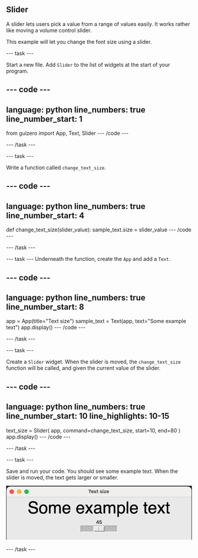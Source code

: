 ## Slider 

A slider lets users pick a value from a range of values easily. It works rather like moving a volume control slider.

This example will let you change the font size using a slider.


--- task ---

Start a new file. Add `Slider` to the list of widgets at the start of your program.

--- code ---
---
language: python
line_numbers: true
line_number_start: 1
---
from guizero import App, Text, Slider
--- /code ---

--- /task ---

--- task ---

Write a function called `change_text_size`. 

--- code ---
---
language: python
line_numbers: true
line_number_start: 4
---
def change_text_size(slider_value):
    sample_text.size = slider_value
--- /code ---

--- /task ---

--- task ---
Underneath the function, create the `App` and add a `Text`.

--- code ---
---
language: python
line_numbers: true
line_number_start: 8
---
app = App(title="Text size")
sample_text = Text(app, text="Some example text")
app.display()
--- /code ---

--- /task ---

--- task ---

Create a `Slider` widget. When the slider is moved, the `change_text_size` function will be called, and given the current value of the slider.

--- code ---
---
language: python
line_numbers: true
line_number_start: 10
line_highlights: 10-15
---
text_size = Slider(
    app, 
    command=change_text_size, 
    start=10, 
    end=80
)
app.display()
--- /code ---

--- /task ---

--- task ---

Save and run your code. You should see some example text. When the slider is moved, the text gets larger or smaller. 

![GUI with text 'Some example text' and a slider from 10 to 80](images/slider-display.png)

--- /task ---



